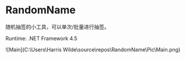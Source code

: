 # RandomName
随机抽签的小工具，可以单次/批量进行抽签。

Runtime: .NET Framework 4.5

![Main](C:\Users\Harris Wilde\source\repos\RandomName\Pic\Main.png)
